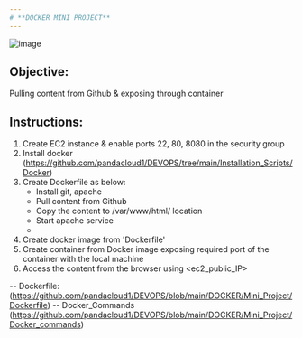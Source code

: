 ```yaml
---
# **DOCKER MINI PROJECT**
---
```


![image](https://github.com/pandacloud1/DEVOPS/assets/134182273/e7a14622-fc73-4036-b64c-e41f0f175b07)

## Objective:
Pulling content from Github & exposing through container

## Instructions:
1. Create EC2 instance & enable ports 22, 80, 8080 in the security group
2. Install docker
(https://github.com/pandacloud1/DEVOPS/tree/main/Installation_Scripts/Docker)
3. Create Dockerfile as below: 
   * Install git, apache
   * Pull content from Github
   * Copy the content to /var/www/html/ location
   * Start apache service
   * 
4. Create docker image from 'Dockerfile'
5. Create container from Docker image exposing required port of the container with the local machine
6. Access the content from the browser using <ec2_public_IP>

-- Dockerfile: (https://github.com/pandacloud1/DEVOPS/blob/main/DOCKER/Mini_Project/Dockerfile)
-- Docker_Commands (https://github.com/pandacloud1/DEVOPS/blob/main/DOCKER/Mini_Project/Docker_commands)

